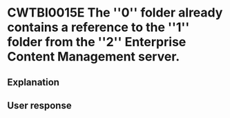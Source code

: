 # CWTBI0015E The ''0'' folder already contains a reference to the ''1'' folder from the ''2'' Enterprise Content Management server.

## Explanation

## User response